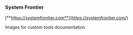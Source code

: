 ### System Frontier
[**https://systemfrontier.com**](https://systemfrontier.com/)

Images for custom tools documentation.
